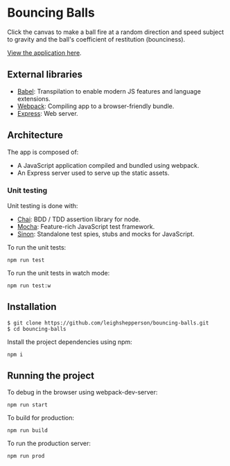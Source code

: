 # Bouncing Balls

Click the canvas to make a ball fire at a random direction and speed subject
to gravity and the ball's coefficient of restitution (bounciness).

[View the application here](https://bouncing-balls-demo.herokuapp.com/).

## External libraries

* [Babel](https://babeljs.io/): Transpilation to enable modern JS features and language extensions.
* [Webpack](https://webpack.github.io/): Compiling app to a browser-friendly bundle.
* [Express](http://expressjs.com/): Web server.

## Architecture

The app is composed of:

* A JavaScript application compiled and bundled using webpack.
* An Express server used to serve up the static assets.

### Unit testing

Unit testing is done with:

* [Chai](http://chaijs.com/): BDD / TDD assertion library for node.
* [Mocha](https://mochajs.org/): Feature-rich JavaScript test framework.
* [Sinon](http://sinonjs.org/): Standalone test spies, stubs and mocks for JavaScript.

To run the unit tests:

```
npm run test
```

To run the unit tests in watch mode:

```
npm run test:w
```

## Installation

```
$ git clone https://github.com/leighshepperson/bouncing-balls.git
$ cd bouncing-balls
```

Install the project dependencies using npm:

```
npm i
```

## Running the project

To debug in the browser using webpack-dev-server:

```
npm run start
```

To build for production:

```
npm run build
```

To run the production server:

```
npm run prod
```
